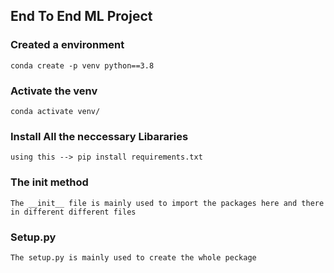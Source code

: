 ## End To End ML Project 

### Created a environment 
```
conda create -p venv python==3.8
```
### Activate the venv 
```
conda activate venv/
```
### Install All the neccessary Libararies 
```
using this --> pip install requirements.txt
```
### The __init__ method 
```
The __init__ file is mainly used to import the packages here and there 
in different different files 

```
### Setup.py
```
The setup.py is mainly used to create the whole peckage
```